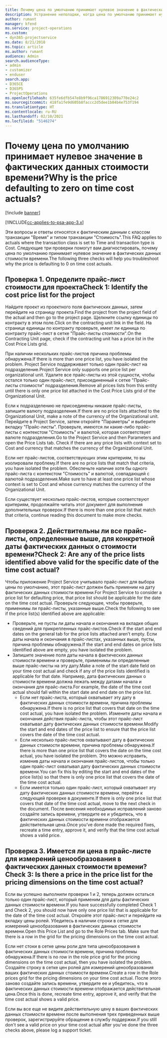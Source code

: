 ```yaml
---
title: Почему цена по умолчанию принимает нулевое значение в фактических данных стоимости времени?
description: Устранение неполадки, когда цена по умолчанию принимает нулевое значение в фактических данных стоимости времени.
author: rumant
manager: kfend
ms.service: project-operations
ms.custom:
- dyn365-projectservice
ms.date: 8/21/2018
ms.topic: article
ms.author: rumant
audience: Admin
search.audienceType:
- admin
- customizer
- enduser
search.app:
- D365CE
- D365PS
- ProjectOperations
ms.openlocfilehash: 635fe6dfb547e8b9f96ca1786912309a770e24c2
ms.sourcegitcommit: 418fa1fe9d605b8faccc2d5dee1b04b4e753f194
ms.translationtype: HT
ms.contentlocale: ru-RU
ms.lasthandoff: 02/10/2021
ms.locfileid: "5146274"
---
```

# <a name="why-is-the-price-defaulting-to-zero-on-time-cost-actuals"></a><span data-ttu-id="d1b56-103">Почему цена по умолчанию принимает нулевое значение в фактических данных стоимости времени?</span><span class="sxs-lookup"><span data-stu-id="d1b56-103">Why is the price defaulting to zero on time cost actuals?</span></span>

[!include [banner](../includes/psa-now-project-operations.md)]

[!INCLUDE[cc-applies-to-psa-app-3.x](../includes/cc-applies-to-psa-app-3x.md)]

<span data-ttu-id="d1b56-104">Эти вопросы и ответы относятся к фактическим данным с классом транзакции "Время" и типом транзакции "Стоимость".</span><span class="sxs-lookup"><span data-stu-id="d1b56-104">This FAQ applies to actuals where the transaction class is set to Time and transaction type is Cost.</span></span> <span data-ttu-id="d1b56-105">Следующие три проверки помогут вам диагностировать, почему цена по умолчанию принимает нулевое значение в фактических данных стоимости времени.</span><span class="sxs-lookup"><span data-stu-id="d1b56-105">The following three checks will help you troubleshoot why the price is defaulting to 0 on time cost actuals.</span></span>
 
## <a name="check-1-identify-the-cost-price-list-for-the-project"></a><span data-ttu-id="d1b56-106">Проверка 1. Определите прайс-лист стоимости для проекта</span><span class="sxs-lookup"><span data-stu-id="d1b56-106">Check 1: Identify the cost price list for the project</span></span>

<span data-ttu-id="d1b56-107">Найдите проект из проектного поля фактических данных, затем перейдите на страницу проекта.</span><span class="sxs-lookup"><span data-stu-id="d1b56-107">Find the project from the project field of the actual and then go to the project page.</span></span> <span data-ttu-id="d1b56-108">Щелкните ссылку единицы по контракту в этом поле.</span><span class="sxs-lookup"><span data-stu-id="d1b56-108">Click on the contracting unit link in the field.</span></span> <span data-ttu-id="d1b56-109">На странице единицы по контракту проверьте, имеет ли единица по контракту прайс-лист в сетке "Прайс-листы стоимости".</span><span class="sxs-lookup"><span data-stu-id="d1b56-109">On the Contracting Unit page, check if the contracting unit has a price list in the Cost Price Lists grid.</span></span>

<span data-ttu-id="d1b56-110">При наличии нескольких прайс-листов причина проблемы обнаружена.</span><span class="sxs-lookup"><span data-stu-id="d1b56-110">If there is more than one price list, you have isolated the problem.</span></span> <span data-ttu-id="d1b56-111">Project Service поддерживает только один прайс-лист на подразделение.</span><span class="sxs-lookup"><span data-stu-id="d1b56-111">Project Service only supports one price list per organizational unit.</span></span> <span data-ttu-id="d1b56-112">Удалите все прайс-листы из этой сущности, чтобы остался только один прайс-лист, присоединенный к сетке "Прайс-листы стоимости" подразделения.</span><span class="sxs-lookup"><span data-stu-id="d1b56-112">Remove all prices lists from this entity until there is only one price list attached in the Cost Price Lists grid of the Organizational Unit.</span></span>

<span data-ttu-id="d1b56-113">Если к подразделению не присоединены никакие прайс-листы, запишите валюту подразделения.</span><span class="sxs-lookup"><span data-stu-id="d1b56-113">If there are no price lists attached to the Organizational Unit, make a note of the currency of the Organizational unit.</span></span> <span data-ttu-id="d1b56-114">Перейдите в Project Service, затем откройте "Параметры" и выберите вкладку "Прайс-листы". Проверьте, имеются ли какие-либо прайс-листы с контекстом "Стоимость" и валютой, которая соответствует валюте подразделения.</span><span class="sxs-lookup"><span data-stu-id="d1b56-114">Go to the Project Service and then Parameters and open the Price Lists tab. Check if there are any price lists with context set to Cost and currency that matches the currency of the Organizational Unit.</span></span>
 
<span data-ttu-id="d1b56-115">Если нет прайс-листов, соответствующих этим критериям, то вы изолировали проблему.</span><span class="sxs-lookup"><span data-stu-id="d1b56-115">If there are no price lists that match that criteria, you have isolated the problem.</span></span> <span data-ttu-id="d1b56-116">Обеспечьте наличие хотя бы одного прайс-листа с контекстом "Стоимость" и валютой, совпадающей с валютой подразделения.</span><span class="sxs-lookup"><span data-stu-id="d1b56-116">Make sure to have at least one price list whose context is set to Cost and whose currency matches the currency of the Organizational Unit.</span></span>

<span data-ttu-id="d1b56-117">Если существует несколько прайс-листов, которые соответствуют критериям, продолжайте читать этот документ для выполнения дополнительных проверок.</span><span class="sxs-lookup"><span data-stu-id="d1b56-117">If there is more than one price list that match that criteria, continue reading this document to make more checks.</span></span>

## <a name="check-2-are-any-of-the-price-lists-identified-above-valid-for-the-specific-date-of-the-time-cost-actual"></a><span data-ttu-id="d1b56-118">Проверка 2. Действительны ли все прайс-листы, определенные выше, для конкретной даты фактических данных о стоимости времени?</span><span class="sxs-lookup"><span data-stu-id="d1b56-118">Check 2: Are any of the price lists identified above valid for the specific date of the time cost actual?</span></span>

<span data-ttu-id="d1b56-119">Чтобы приложение Project Service учитывало прайс-лист для выбора цены по умолчанию, этот прайс-лист должен быть применим на дату фактических данных стоимости времени.</span><span class="sxs-lookup"><span data-stu-id="d1b56-119">For Project Service to consider a price list for defaulting price, that price list should be applicable for the date on the time cost actual.</span></span> <span data-ttu-id="d1b56-120">Проверьте следующее, чтобы проверьте, применимы ли прайс-листы, указанные выше.</span><span class="sxs-lookup"><span data-stu-id="d1b56-120">Check the following to see if the price list(s) identified above are applicable:</span></span>

- <span data-ttu-id="d1b56-121">Проверьте, не пусты ли даты начала и окончания на вкладке общих сведений для прикрепленных прайс-листов.</span><span class="sxs-lookup"><span data-stu-id="d1b56-121">Check if the start and end dates on the general tab for the price lists attached aren’t empty.</span></span> <span data-ttu-id="d1b56-122">Если даты начала и окончания в прайс-листах, указанных выше, пусты, причина проблемы обнаружена.</span><span class="sxs-lookup"><span data-stu-id="d1b56-122">If the start and end dates on price lists identified above are empty, you have isolated the problem.</span></span> 
- <span data-ttu-id="d1b56-123">Запишите значение поля даты начала в фактических данных стоимости времени и проверьте, применимы ли определенные выше прайс-листы на эту дату.</span><span class="sxs-lookup"><span data-stu-id="d1b56-123">Make a note of the start date field on your time cost actual and check if any of the price lists identified is applicable for that date.</span></span> <span data-ttu-id="d1b56-124">Например, дата фактических данных о стоимости времени должна лежать между датами начала и окончания для прайс-листа.</span><span class="sxs-lookup"><span data-stu-id="d1b56-124">For example, the date of the time cost actual should fall within the start date and end date on the price list.</span></span> 
    - <span data-ttu-id="d1b56-125">Если нет прайс-листа, который охватывает эту дату в фактических данных стоимости времени, причина проблемы обнаружена.</span><span class="sxs-lookup"><span data-stu-id="d1b56-125">If there is no price list that covers that date on the time cost actual, you have isolated the problem.</span></span> <span data-ttu-id="d1b56-126">Измените даты начала и окончания действия прайс-листа, чтобы этот прайс-лист охватывал дату фактических данных стоимости времени.</span><span class="sxs-lookup"><span data-stu-id="d1b56-126">Modify the start and end dates of the price list to ensure that the price list covers the date of the time cost actual.</span></span> 
    - <span data-ttu-id="d1b56-127">Если несколько прайс-листов охватывают дату в фактических данных стоимости времени, причина проблемы обнаружена.</span><span class="sxs-lookup"><span data-stu-id="d1b56-127">If there is more than one price list that covers the date on the time cost actual, you have isolated the problem.</span></span> <span data-ttu-id="d1b56-128">Это можно исправить, изменив даты начала и окончания прайс-листов, чтобы только один прайс-лист охватывал дату фактических данных стоимости времени.</span><span class="sxs-lookup"><span data-stu-id="d1b56-128">You can fix this by editing the start and end dates of the price list(s) so that there is only one price list that covers the date of the time cost actual.</span></span> 
    - <span data-ttu-id="d1b56-129">Если имеется только один прайс-лист, который охватывает эту дату фактических данных стоимости времени, перейти к следующей проверке в документе.</span><span class="sxs-lookup"><span data-stu-id="d1b56-129">If there is only one price list that covers that date of the time cost actual, move to the next check in the document.</span></span>
<span data-ttu-id="d1b56-130">После внесения необходимых исправлений заново создайте запись времени, утвердите ее и убедитесь, что в фактических данных стоимости времени отображается действительная цена.</span><span class="sxs-lookup"><span data-stu-id="d1b56-130">Once you’ve done made the required fixes, recreate a time entry, approve it, and verify that the time cost actual shows a valid price.</span></span>

## <a name="check-3-is-there-a-price-in-the-price-list-for-the-pricing-dimensions-on-the-time-cost-actual"></a><span data-ttu-id="d1b56-131">Проверка 3. Имеется ли цена в прайс-листе для измерений ценообразования в фактических данных стоимости времени?</span><span class="sxs-lookup"><span data-stu-id="d1b56-131">Check 3: Is there a price in the price list for the pricing dimensions on the time cost actual?</span></span>

<span data-ttu-id="d1b56-132">Если вы успешно выполнили проверки 1 и 2, теперь должен остаться только один прайс-лист, который применим для даты фактических данных стоимости времени.</span><span class="sxs-lookup"><span data-stu-id="d1b56-132">If you have successfully completed Check 1 and Check 2, you should now have only one price list that is applicable for the date of the time cost actual.</span></span> <span data-ttu-id="d1b56-133">Откройте этот прайс-лист и перейдите на вкладку цены ролей. Убедитесь в наличии строки в сетке для измерений ценообразования в фактических данных стоимости времени.</span><span class="sxs-lookup"><span data-stu-id="d1b56-133">Open this Price List and go to the Role Prices tab. Make sure that there is a row in the grid for the pricing dimensions on the time cost actual.</span></span>

<span data-ttu-id="d1b56-134">Если нет стоки в сетке цены роли для типа ценообразования в фактических данных стоимости времени, причина проблемы обнаружена.</span><span class="sxs-lookup"><span data-stu-id="d1b56-134">If there is no row in the role price grid for the pricing dimensions on the time cost actual, then you have isolated the problem.</span></span> <span data-ttu-id="d1b56-135">Создайте строку в сетке цен ролей для измерений ценообразования ваших фактических данных стоимости времени.</span><span class="sxs-lookup"><span data-stu-id="d1b56-135">Create a row in the Role prices grid for the pricing dimensions on your time cost actual.</span></span> <span data-ttu-id="d1b56-136">После этого заново создайте запись времени, утвердите ее и убедитесь, что в фактических данных стоимости времени отображается действительная цена.</span><span class="sxs-lookup"><span data-stu-id="d1b56-136">Once this is done, recreate time entry, approve it, and verify that the time cost actual shows a valid price.</span></span>
 
<span data-ttu-id="d1b56-137">Если вы все еще не видите действительную цену в ваших фактических данных стоимости времени после выполнения трех приведенных выше проверок, зарегистрируйте обращение в службу поддержки.</span><span class="sxs-lookup"><span data-stu-id="d1b56-137">If you still don't see a valid price on your time cost actual after you’ve done the three checks above, please log a support ticket.</span></span>



